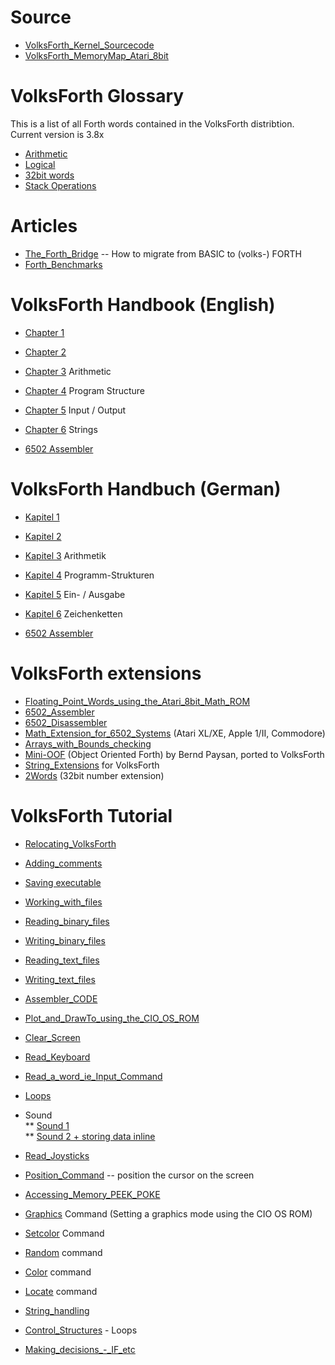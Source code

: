 # Source  
  
- [VolksForth_Kernel_Sourcecode](../VolksForth_Kernel_Sourcecode/index.md)  
- [VolksForth_MemoryMap_Atari_8bit](../VolksForth_MemoryMap_Atari_8bit/index.md)  
  
# VolksForth Glossary  
  
This is a list of all Forth words contained in the VolksForth distribtion. Current version is 3.8x  
  
- [Arithmetic](../VolksForthArtihmetik/index.md)  
- [Logical](../VolksForthLogicWords/index.md)  
- [32bit words](../VolksForth32bitWords/index.md)  
- [Stack Operations](../VolksForthStackOperations/index.md)  
  
# Articles  
- [The_Forth_Bridge](../The_Forth_Bridge/index.md) -- How to migrate from BASIC to (volks-) FORTH  
- [Forth_Benchmarks](../Forth_Benchmarks/index.md)  
  
# VolksForth Handbook (English)  
- [Chapter 1](../VFHandbookChapter1/index.md)  
- [Chapter 2](../VFHandbookChapter2/index.md)  
- [Chapter 3](../VFHandbookChapter3/index.md) Arithmetic  
- [Chapter 4](../VFHandbookChapter4/index.md) Program Structure  
- [Chapter 5](../VFHandbuchChapter5/index.md) Input / Output  
- [Chapter 6](../VFHandbuchChapter6/index.md) Strings  
  
- [6502 Assembler](../VFHandbook6502Assembler/index.md)  
  
# VolksForth Handbuch (German)  
  
- [Kapitel 1](../VFHandbuchKapitel1/index.md)  
- [Kapitel 2](../VFHandbuchKapitel2/index.md)  
- [Kapitel 3](../VFHandbuchKapitel3/index.md) Arithmetik  
- [Kapitel 4](../VFHandbuchKapitel4/index.md) Programm-Strukturen  
- [Kapitel 5](../VFHandbuchKapitel5/index.md) Ein- / Ausgabe  
- [Kapitel 6](../VFHandbuchKapitel6/index.md) Zeichenketten  
  
- [6502 Assembler](../VFHandbuch6502Assembler/index.md)  
  
# VolksForth extensions  
  
- [Floating_Point_Words_using_the_Atari_8bit_Math_ROM](../Floating_Point_Words_using_the_Atari_8bit_Math_ROM/index.md)  
- [6502_Assembler](../6502_Assembler/index.md)  
- [6502_Disassembler](../6502_Disassembler/index.md)  
- [Math_Extension_for_6502_Systems](../Math_Extension_for_6502_Systems/index.md) (Atari XL/XE, Apple 1/II, Commodore)  
- [Arrays_with_Bounds_checking](../Arrays_with_Bounds_checking/index.md)  
- [Mini-OOF](../Mini-OOF/index.md) (Object Oriented Forth) by Bernd Paysan, ported to VolksForth  
- [String_Extensions](../String_Extensions/index.md) for VolksForth  
- [2Words](../2Words/index.md) (32bit number extension)  
  
# VolksForth Tutorial  
  
- [Relocating_VolksForth](../Relocating_VolksForth/index.md)  
- [Adding_comments](../Adding_comments/index.md)  
- [Saving executable](../saveexe/index.md)  
- [Working_with_files](../Working_with_files/index.md)  
- [Reading_binary_files](../Reading_binary_files/index.md)  
- [Writing_binary_files](../Writing_binary_files/index.md)  
- [Reading_text_files](../Reading_text_files/index.md)  
- [Writing_text_files](../Writing_text_files/index.md)  
- [Assembler_CODE](../Assembler_CODE/index.md)  
- [Plot_and_DrawTo_using_the_CIO_OS_ROM](../Plot_and_DrawTo_using_the_CIO_OS_ROM/index.md)  
- [Clear_Screen](../Clear_Screen/index.md)  
- [Read_Keyboard](../Read_Keyboard/index.md)  
- [Read_a_word_ie_Input_Command](../Read_a_word_ie_Input_Command/index.md)  
- [Loops](../Loops/index.md)  
- Sound  
** [Sound 1](../Sound/index.md)  
** [Sound 2 + storing data inline](../Sound2/index.md)  
  
- [Read_Joysticks](../Read_Joysticks/index.md)  
- [Position_Command](../Position_Command/index.md) -- position the cursor on the screen  
- [Accessing_Memory_PEEK_POKE](../Accessing_Memory_PEEK_POKE/index.md)  
- [Graphics](../Graphics/index.md) Command (Setting a graphics mode using the CIO OS ROM)  
- [Setcolor](../Setcolor/index.md) Command  
- [Random](../Random/index.md) command  
- [Color](../Color/index.md) command  
- [Locate](../Locate/index.md) command  
- [String_handling](../String_handling/index.md)  
- [Control_Structures](../Control_Structures/index.md) - Loops  
- [Making_decisions_-_IF_etc](../Making_decisions_-_IF_etc/index.md)  
